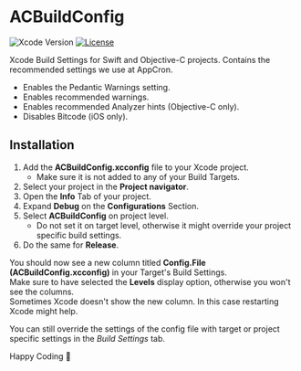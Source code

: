 # ACBuildConfig
![Xcode Version](https://img.shields.io/badge/xcode-9.0.1-blue.svg)
[![License](https://img.shields.io/badge/license-Apache_2.0-blue.svg)](https://raw.githubusercontent.com/appcron/acbuildconfig/master/LICENSE.txt)

Xcode Build Settings for Swift and Objective-C projects.
Contains the recommended settings we use at AppCron.
- Enables the Pedantic Warnings setting.
- Enables recommended warnings.
- Enables recommended Analyzer hints (Objective-C only).
- Disables Bitcode (iOS only).

## Installation
1. Add the **ACBuildConfig.xcconfig** file to your Xcode project.
   * Make sure it is not added to any of your Build Targets.
2. Select your project in the **Project navigator**.
3. Open the **Info** Tab of your project.
4. Expand **Debug** on the **Configurations** Section.
5. Select **ACBuildConfig** on project level.
   * Do not set it on target level, otherwise it might override your project specific build settings.
6. Do the same for **Release**.

You should now see a new column titled **Config.File (ACBuildConfig.xcconfig)** in your Target's Build Settings.  
Make sure to have selected the **Levels** display option, otherwise you won't see the columns.  
Sometimes Xcode doesn't show the new column. In this case restarting Xcode might help.

You can still override the settings of the config file with target or project specific settings in the *Build Settings* tab.

Happy Coding 🐳
